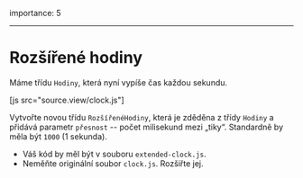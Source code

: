 importance: 5

---

# Rozšířené hodiny

Máme třídu `Hodiny`, která nyní vypíše čas každou sekundu.


[js src="source.view/clock.js"]

Vytvořte novou třídu `RozšířenéHodiny`, která je zděděna z třídy `Hodiny` a přidává parametr `přesnost` -- počet milisekund mezi „tiky“. Standardně by měla být `1000` (1 sekunda).

- Váš kód by měl být v souboru `extended-clock.js`.
- Neměňte originální soubor `clock.js`. Rozšiřte jej.

